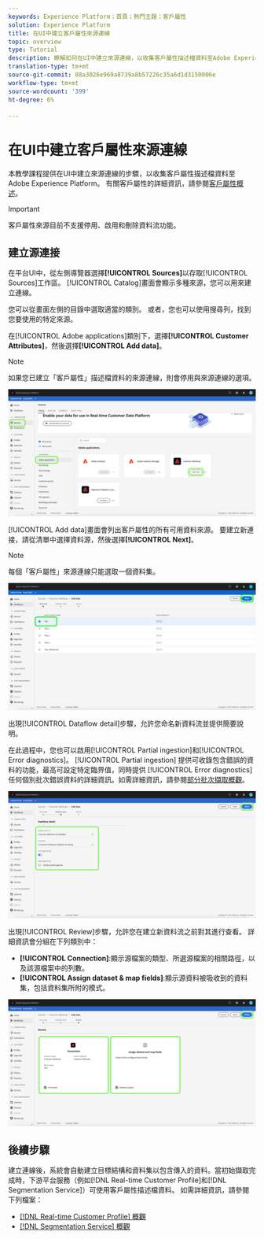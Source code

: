 ```yaml
---
keywords: Experience Platform；首頁；熱門主題；客戶屬性
solution: Experience Platform
title: 在UI中建立客戶屬性來源連線
topic: overview
type: Tutorial
description: 瞭解如何在UI中建立來源連線，以收集客戶屬性描述檔資料至Adobe Experience Platform。
translation-type: tm+mt
source-git-commit: 08a3026e969a8739a8b57226c35a6d1d3150006e
workflow-type: tm+mt
source-wordcount: '399'
ht-degree: 6%

---
```



# 在UI中建立客戶屬性來源連線

本教學課程提供在UI中建立來源連線的步驟，以收集客戶屬性描述檔資料至Adobe Experience Platform。 有關客戶屬性的詳細資訊，請參閱[客戶屬性概述](https://experienceleague.adobe.com/docs/core-services/interface/customer-attributes/attributes.html)。

>[!IMPORTANT]
>
>客戶屬性來源目前不支援停用、啟用和刪除資料流功能。

## 建立源連接

在平台UI中，從左側導覽器選擇&#x200B;**[!UICONTROL Sources]**&#x200B;以存取[!UICONTROL Sources]工作區。 [!UICONTROL Catalog]畫面會顯示多種來源，您可以用來建立連線。

您可以從畫面左側的目錄中選取適當的類別。 或者，您也可以使用搜尋列，找到您要使用的特定來源。

在[!UICONTROL Adobe applications]類別下，選擇&#x200B;**[!UICONTROL Customer Attributes]**，然後選擇&#x200B;**[!UICONTROL Add data]**。

>[!NOTE]
>
>如果您已建立「客戶屬性」描述檔資料的來源連線，則會停用與來源連線的選項。

![](../../../../images/tutorials/create/customer-attributes/catalog.png)

[!UICONTROL Add data]畫面會列出客戶屬性的所有可用資料來源。 要建立新連接，請從清單中選擇資料源，然後選擇&#x200B;**[!UICONTROL Next]**。

>[!NOTE]
>
>每個「客戶屬性」來源連線只能選取一個資料集。

![](../../../../images/tutorials/create/customer-attributes/add-data.png)

出現[!UICONTROL Dataflow detail]步驟，允許您命名新資料流並提供簡要說明。

在此過程中，您也可以啟用[!UICONTROL Partial ingestion]和[!UICONTROL Error diagnostics]。 [!UICONTROL Partial ingestion] 提供可收錄包含錯誤的資料的功能，最高可設定特定臨界值，同時提供 [!UICONTROL Error diagnostics] 任何個別批次錯誤資料的詳細資訊。如需詳細資訊，請參閱[部分批次擷取概觀](../../../../../ingestion/batch-ingestion/partial.md)。

![](../../../../images/tutorials/create/customer-attributes/dataflow-detail.png)

出現[!UICONTROL Review]步驟，允許您在建立新資料流之前對其進行查看。 詳細資訊會分組在下列類別中：

* **[!UICONTROL Connection]**:顯示源檔案的類型、所選源檔案的相關路徑，以及該源檔案中的列數。
* **[!UICONTROL Assign dataset & map fields]**:顯示源資料被吸收到的資料集，包括資料集所附的模式。

![](../../../../images/tutorials/create/customer-attributes/review.png)

## 後續步驟

建立連線後，系統會自動建立目標結構和資料集以包含傳入的資料。當初始擷取完成時，下游平台服務（例如[!DNL Real-time Customer Profile]和[!DNL Segmentation Service]）可使用客戶屬性描述檔資料。 如需詳細資訊，請參閱下列檔案：

* [[!DNL Real-time Customer Profile] 概觀](../../../../../profile/home.md)
* [[!DNL Segmentation Service] 概觀](../../../../../segmentation/home.md)
